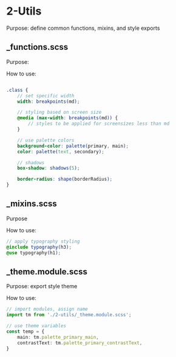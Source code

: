 # 2-Utils

Purpose: define common functions, mixins, and style exports

## _functions.scss

Purpose: 

How to use:

```scss

.class {
    // set specific width
    width: breakpoints(md);

    // styling based on screen size
    @media (max-width: breakpoints(md)) {
        // styles to be applied for screensizes less than md
    }

    // use palette colors
    background-color: palette(primary, main);
    color: palette(text, secondary);

    // shadows
    box-shadow: shadows(5);

    border-radius: shape(borderRadius);
}

```

## _mixins.scss

Purpose

How to use:

```scss
// apply typography styling
@include typography(h3);
@use typography(h1);
```

## _theme.module.scss

Purpose: export style theme

How to use:

```ts
// import modules, assign name
import tm from './2-utils/_theme.module.scss';

// use theme variables
const temp = {
    main: tm.palette_primary_main,
    contrastText: tm.palette_primary_contrastText,
}
```